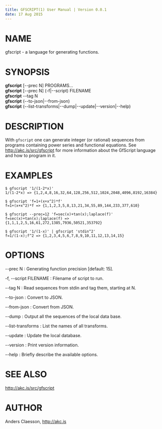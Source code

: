 ```yaml
---
title: GFSCRIPT(1) User Manual | Version 0.0.1
date: 17 Aug 2015
---
```


# NAME

gfscript - a language for generating functions.

# SYNOPSIS

**gfscript** [--prec N] PROGRAMS...  
**gfscript** [--prec N] (-f|--script) FILENAME  
**gfscript** --tag N  
**gfscript** (--to-json|--from-json)  
**gfscript** (--list-transforms|--dump|--update|--version|--help)

# DESCRIPTION

With `gfscript` one can generate integer (or rational) sequences from
programs containing power series and functional equations. See
<http://akc.is/src/gfscript> for more information about the GfScript
language and how to program in it.

# EXAMPLES

```
$ gfscript '1/(1-2*x)'
1/(1-2*x) => {1,2,4,8,16,32,64,128,256,512,1024,2048,4096,8192,16384}

$ gfscript 'f=1+(x+x^2)*f'
f=1+(x+x^2)*f => {1,1,2,3,5,8,13,21,34,55,89,144,233,377,610}

$ gfscript --prec=12 'f=sec(x)+tan(x);laplace(f)'
f=sec(x)+tan(x);laplace(f) => {1,1,1,2,5,16,61,272,1385,7936,50521,353792}

$ gfscript '1/(1-x)' | gfscript 'stdin^2'
f=1/(1-x);f^2 => {1,2,3,4,5,6,7,8,9,10,11,12,13,14,15}
```

# OPTIONS

--prec N
:   Generating function precision [default: 15].

-f, --script FILENAME
:   Filename of script to run.

--tag N
:   Read sequences from stdin and tag them, starting at N.

--to-json
:   Convert to JSON.

--from-json
:   Convert from JSON.

--dump
:   Output all the sequences of the local data base.

--list-transforms
:   List the names of all transforms.

--update
:   Update the local database.

--version
:   Print version information.

--help
:   Briefly describe the available options.

# SEE ALSO
<http://akc.is/src/gfscript>

# AUTHOR

Anders Claesson, <http://akc.is>
